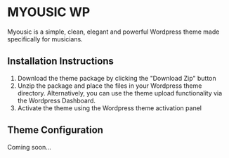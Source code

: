# MYOUSIC WP

Myousic is a simple, clean, elegant and powerful Wordpress theme made specifically for musicians.

## Installation Instructions

1. Download the theme package by clicking the "Download Zip" button
2. Unzip the package and place the files in your Wordpress theme directory. Alternatively, you can use the theme upload functionality via the Wordpress Dashboard.
3. Activate the theme using the Wordpress theme activation panel

## Theme Configuration

Coming soon...